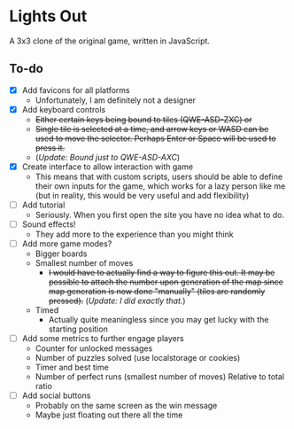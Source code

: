 # Lights Out

A 3x3 clone of the original game, written in JavaScript.

## To-do
- [x] Add favicons for all platforms
  - Unfortunately, I am definitely not a designer
- [x] Add keyboard controls
  - ~~Either certain keys being bound to tiles (QWE-ASD-ZXC) or~~
  - ~~Single tile is selected at a time, and arrow keys or WASD can be used to move the selector. Perhaps Enter or Space will be used to press it.~~
  - (*Update: Bound just to QWE-ASD-AXC*)
- [x] Create interface to allow interaction with game
  - This means that with custom scripts, users should be able to define their own inputs for the game, which works for a lazy person like me (but in reality, this would be very useful and add flexibility)
- [ ] Add tutorial
  - Seriously. When you first open the site you have no idea what to do.
- [ ] Sound effects!
  - They add more to the experience than you might think
- [ ] Add more game modes?
  - Bigger boards
  - Smallest number of moves
    - ~~I would have to actually find a way to figure this out. It may be possible to attach the number upon generation of the map since map generation is now done "manually" (tiles are randomly pressed).~~ (*Update: I did exactly that.*)
  - Timed
    - Actually quite meaningless since you may get lucky with the starting position
- [ ] Add some metrics to further engage players
  - Counter for unlocked messages
  - Number of puzzles solved (use localstorage or cookies)
  - Timer and best time
  - Number of perfect runs (smallest number of moves)
    Relative to total ratio
- [ ] Add social buttons
  - Probably on the same screen as the win message
  - Maybe just floating out there all the time
